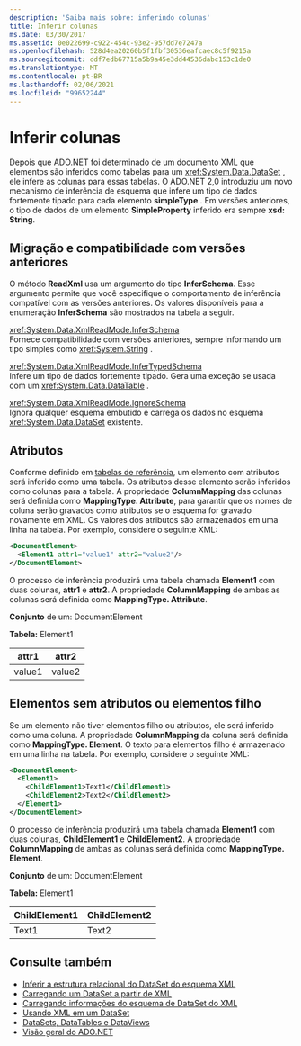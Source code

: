 ```yaml
---
description: 'Saiba mais sobre: inferindo colunas'
title: Inferir colunas
ms.date: 03/30/2017
ms.assetid: 0e022699-c922-454c-93e2-957dd7e7247a
ms.openlocfilehash: 528d4ea20260b5f1fbf30536eafcaec8c5f9215a
ms.sourcegitcommit: ddf7edb67715a5b9a45e3dd44536dabc153c1de0
ms.translationtype: MT
ms.contentlocale: pt-BR
ms.lasthandoff: 02/06/2021
ms.locfileid: "99652244"
---
```

# <a name="inferring-columns"></a>Inferir colunas

Depois que ADO.NET foi determinado de um documento XML que elementos são inferidos como tabelas para um <xref:System.Data.DataSet> , ele infere as colunas para essas tabelas. O ADO.NET 2,0 introduziu um novo mecanismo de inferência de esquema que infere um tipo de dados fortemente tipado para cada elemento **simpleType** . Em versões anteriores, o tipo de dados de um elemento **SimpleProperty** inferido era sempre **xsd: String**.  
  
## <a name="migration-and-backward-compatibility"></a>Migração e compatibilidade com versões anteriores  

 O método **ReadXml** usa um argumento do tipo **InferSchema**. Esse argumento permite que você especifique o comportamento de inferência compatível com as versões anteriores. Os valores disponíveis para a enumeração **InferSchema** são mostrados na tabela a seguir.  
  
 <xref:System.Data.XmlReadMode.InferSchema>  
 Fornece compatibilidade com versões anteriores, sempre informando um tipo simples como <xref:System.String> .  
  
 <xref:System.Data.XmlReadMode.InferTypedSchema>  
 Infere um tipo de dados fortemente tipado. Gera uma exceção se usada com um <xref:System.Data.DataTable> .  
  
 <xref:System.Data.XmlReadMode.IgnoreSchema>  
 Ignora qualquer esquema embutido e carrega os dados no esquema <xref:System.Data.DataSet> existente.  
  
## <a name="attributes"></a>Atributos  

 Conforme definido em [tabelas de referência](inferring-tables.md), um elemento com atributos será inferido como uma tabela. Os atributos desse elemento serão inferidos como colunas para a tabela. A propriedade **ColumnMapping** das colunas será definida como **MappingType. Attribute**, para garantir que os nomes de coluna serão gravados como atributos se o esquema for gravado novamente em XML. Os valores dos atributos são armazenados em uma linha na tabela. Por exemplo, considere o seguinte XML:  
  
```xml  
<DocumentElement>  
  <Element1 attr1="value1" attr2="value2"/>  
</DocumentElement>  
```  
  
 O processo de inferência produzirá uma tabela chamada **Element1** com duas colunas, **attr1** e **attr2**. A propriedade **ColumnMapping** de ambas as colunas será definida como **MappingType. Attribute**.  
  
 **Conjunto** de um: DocumentElement  
  
 **Tabela:** Element1  
  
|attr1|attr2|  
|-----------|-----------|  
|value1|value2|  
  
## <a name="elements-without-attributes-or-child-elements"></a>Elementos sem atributos ou elementos filho  

 Se um elemento não tiver elementos filho ou atributos, ele será inferido como uma coluna. A propriedade **ColumnMapping** da coluna será definida como **MappingType. Element**. O texto para elementos filho é armazenado em uma linha na tabela. Por exemplo, considere o seguinte XML:  
  
```xml  
<DocumentElement>  
  <Element1>  
    <ChildElement1>Text1</ChildElement1>  
    <ChildElement2>Text2</ChildElement2>  
  </Element1>  
</DocumentElement>  
```  
  
 O processo de inferência produzirá uma tabela chamada **Element1** com duas colunas, **ChildElement1** e **ChildElement2**. A propriedade **ColumnMapping** de ambas as colunas será definida como **MappingType. Element**.  
  
 **Conjunto** de um: DocumentElement  
  
 **Tabela:** Element1  
  
|ChildElement1|ChildElement2|  
|-------------------|-------------------|  
|Text1|Text2|  
  
## <a name="see-also"></a>Consulte também

- [Inferir a estrutura relacional do DataSet do esquema XML](inferring-dataset-relational-structure-from-xml.md)
- [Carregando um DataSet a partir de XML](loading-a-dataset-from-xml.md)
- [Carregando informações do esquema de DataSet do XML](loading-dataset-schema-information-from-xml.md)
- [Usando XML em um DataSet](using-xml-in-a-dataset.md)
- [DataSets, DataTables e DataViews](index.md)
- [Visão geral do ADO.NET](../ado-net-overview.md)

